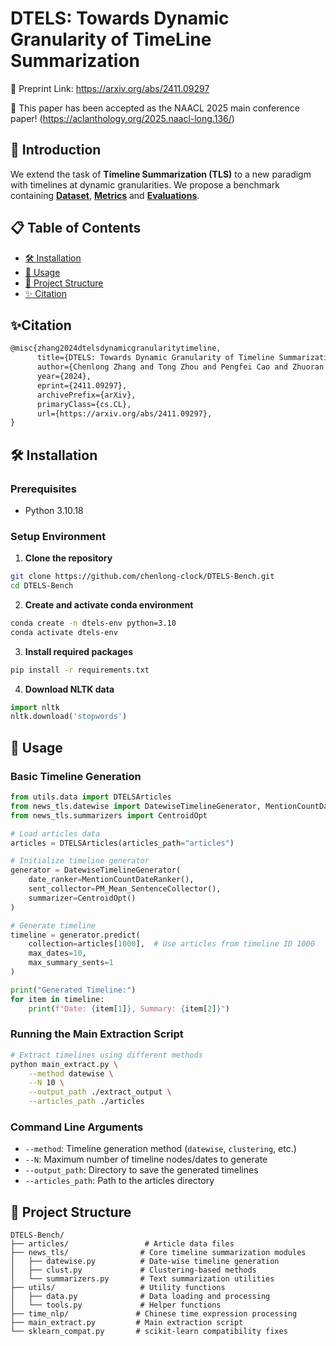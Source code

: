 #  DTELS: Towards Dynamic Granularity of TimeLine Summarization 
🔗 Preprint Link: https://arxiv.org/abs/2411.09297

🎉 This paper has been accepted as the NAACL 2025 main conference paper! (https://aclanthology.org/2025.naacl-long.136/)

## 📌 Introduction
We extend the task of **Timeline Summarization (TLS)** to a new paradigm with timelines at dynamic granularities. We propose a benchmark containing **[Dataset](#Dataset)**, **[Metrics](#Metrics)** and **[Evaluations](#Evaluations)**.

## 📋 Table of Contents
- [🛠️ Installation](#️-installation)
- [🚀 Usage](#-usage)
- [📁 Project Structure](#-project-structure)
- [✨ Citation](#-citation)

## ✨Citation 
```markdown
@misc{zhang2024dtelsdynamicgranularitytimeline,
      title={DTELS: Towards Dynamic Granularity of Timeline Summarization}, 
      author={Chenlong Zhang and Tong Zhou and Pengfei Cao and Zhuoran Jin and Yubo Chen and Kang Liu and Jun Zhao},
      year={2024},
      eprint={2411.09297},
      archivePrefix={arXiv},
      primaryClass={cs.CL},
      url={https://arxiv.org/abs/2411.09297}, 
}
```

## 🛠️ Installation

### Prerequisites
- Python 3.10.18

### Setup Environment

1. **Clone the repository**
```bash
git clone https://github.com/chenlong-clock/DTELS-Bench.git
cd DTELS-Bench
```

2. **Create and activate conda environment**
```bash
conda create -n dtels-env python=3.10
conda activate dtels-env
```

3. **Install required packages**
```bash
pip install -r requirements.txt
```

4. **Download NLTK data**
```python
import nltk
nltk.download('stopwords')
```

## 🚀 Usage

### Basic Timeline Generation

```python
from utils.data import DTELSArticles
from news_tls.datewise import DatewiseTimelineGenerator, MentionCountDateRanker, PM_Mean_SentenceCollector
from news_tls.summarizers import CentroidOpt

# Load articles data
articles = DTELSArticles(articles_path="articles")

# Initialize timeline generator
generator = DatewiseTimelineGenerator(
    date_ranker=MentionCountDateRanker(),
    sent_collector=PM_Mean_SentenceCollector(),
    summarizer=CentroidOpt()
)

# Generate timeline
timeline = generator.predict(
    collection=articles[1000],  # Use articles from timeline ID 1000
    max_dates=10,
    max_summary_sents=1
)

print("Generated Timeline:")
for item in timeline:
    print(f"Date: {item[1]}, Summary: {item[2]}")
```

### Running the Main Extraction Script

```bash
# Extract timelines using different methods
python main_extract.py \
    --method datewise \
    --N 10 \
    --output_path ./extract_output \
    --articles_path ./articles
```

### Command Line Arguments

- `--method`: Timeline generation method (`datewise`, `clustering`, etc.)
- `--N`: Maximum number of timeline nodes/dates to generate
- `--output_path`: Directory to save the generated timelines
- `--articles_path`: Path to the articles directory


## 📁 Project Structure

```
DTELS-Bench/
├── articles/                 # Article data files
├── news_tls/                # Core timeline summarization modules
│   ├── datewise.py          # Date-wise timeline generation
│   ├── clust.py             # Clustering-based methods
│   └── summarizers.py       # Text summarization utilities
├── utils/                   # Utility functions
│   ├── data.py              # Data loading and processing
│   └── tools.py             # Helper functions
├── time_nlp/               # Chinese time expression processing
├── main_extract.py         # Main extraction script
└── sklearn_compat.py       # scikit-learn compatibility fixes
```
